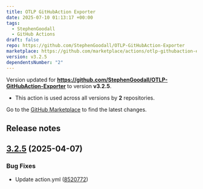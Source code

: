 ```yaml
---
title: OTLP GitHubAction Exporter
date: 2025-07-10 01:13:17 +00:00
tags:
  - StephenGoodall
  - GitHub Actions
draft: false
repo: https://github.com/StephenGoodall/OTLP-GitHubAction-Exporter
marketplace: https://github.com/marketplace/actions/otlp-githubaction-exporter
version: v3.2.5
dependentsNumber: "2"
---
```



Version updated for **https://github.com/StephenGoodall/OTLP-GitHubAction-Exporter** to version **v3.2.5**.
- This action is used across all versions by **2** repositories.

Go to the [GitHub Marketplace](https://github.com/marketplace/actions/otlp-githubaction-exporter) to find the latest changes.

## Release notes

## [3.2.5](https://github.com/StephenGoodall/OTLP-GitHubAction-Exporter/compare/v3.2.4...v3.2.5) (2025-04-07)


### Bug Fixes

* Update action.yml ([8520772](https://github.com/StephenGoodall/OTLP-GitHubAction-Exporter/commit/8520772b75b9d65297fce1acec3b92a3053253e9))
